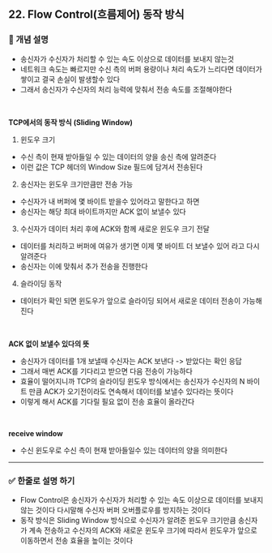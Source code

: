 ## 22. Flow Control(흐름제어) 동작 방식

### 🧠 개념 설명
- 송신자가 수신자가 처리할 수 있는 속도 이상으로 데이터를 보내지 않는것
- 네트워크 속도는 빠르지만 수신 측의 버퍼 용량이나 처리 속도가 느리다면 데이터가 쌓이고 결국 손실이 발생할수 있다
- 그래서 송신자가 수신자의 처리 능력에 맞춰서 전송 속도를 조절해야한다

<br/>

**TCP에서의 동작 방식 (Sliding Window)**

1. 윈도우 크기
  - 수신 측이 현재 받아들일 수 있는 데이터의 양을 송신 측에 알려준다
  - 이런 값은 TCP 헤더의 Window Size 필드에 담겨서 전송된다

2. 송신자는 윈도우 크기만큼만 전송 가능
  - 수신자가 내 버퍼에 몇 바이트 받을수 있어라고 말한다고 하면
  - 송신자는 해당 최대 바이트까지만 ACK 없이 보낼수 있다

3. 수신자가 데이터 처리 후에 ACK와 함께 새로운 윈도우 크기 전달
  - 데이터를 처리하고 버퍼에 여유가 생기면 이제 몇 바이트 더 보낼수 있어 라고 다시 알려준다
  - 송신자는 이에 맞춰서 추가 전송을 진행한다

4. 슬라이딩 동작
  - 데이터가 확인 되면 윈도우가 앞으로 슬라이딩 되어서 새로운 데이터 전송이 가능해진다

<br/>

**ACK 없이 보낼수 있다의 뜻**
- 송신자가 데이터를 1개 보낼때 수신자는 ACK 보낸다 -> 받았다는 확인 응답
- 그래서 매번 ACK를 기다리고 받으면 다음 전송이 가능하다
- 효율이 떨어지니까 TCP의 슬라이딩 윈도우 방식에서는 송신자가 수신자의 N 바이트 만큼 ACK가 오기전이라도 연속해서 데이터를 보낼수 있다라는 뜻이다
- 이렇게 해서 ACK를 기다릴 필요 없이 전송 효율이 올라간다

<br/>

**receive window**
- 수신 윈도우로 수신 측이 현재 받아들일수 있는 데이터의 양을 의미한다

---
### ✅ 한줄로 설명 하기
- Flow Control은 송신자가 수신자가 처리할 수 있는 속도 이상으로 데이터를 보내지 않는 것이다 다시말해 수신자 버퍼 오버플로우를 방지하는 것이다
- 동작 방식은 Sliding Window 방식으로 수신자가 알려준 윈도우 크기만큼 송신자가 계속 전송하고 수신자의 ACK와 새로운 윈도우 크기에 따라서 윈도우가 앞으로 이동하면서 전송 효율을 높이는 것이다

